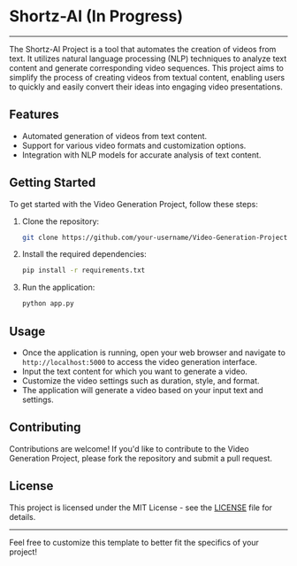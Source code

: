 # Shortz-AI  (In Progress)

---

The Shortz-AI Project is a tool that automates the creation of videos from text. It utilizes natural language processing (NLP) techniques to analyze text content and generate corresponding video sequences. This project aims to simplify the process of creating videos from textual content, enabling users to quickly and easily convert their ideas into engaging video presentations.

## Features
- Automated generation of videos from text content.
- Support for various video formats and customization options.
- Integration with NLP models for accurate analysis of text content.

## Getting Started
To get started with the Video Generation Project, follow these steps:

1. Clone the repository:
   ```bash
   git clone https://github.com/your-username/Video-Generation-Project.git
   ```

2. Install the required dependencies:
   ```bash
   pip install -r requirements.txt
   ```

3. Run the application:
   ```bash
   python app.py
   ```

## Usage
- Once the application is running, open your web browser and navigate to `http://localhost:5000` to access the video generation interface.
- Input the text content for which you want to generate a video.
- Customize the video settings such as duration, style, and format.
- The application will generate a video based on your input text and settings.

## Contributing
Contributions are welcome! If you'd like to contribute to the Video Generation Project, please fork the repository and submit a pull request.

## License
This project is licensed under the MIT License - see the [LICENSE](LICENSE) file for details.

---

Feel free to customize this template to better fit the specifics of your project!
